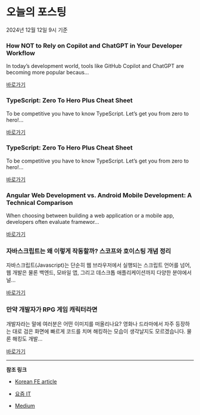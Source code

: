 # 오늘의 포스팅 
2024년 12월 12일 9시 기준 

### How NOT to Rely on Copilot and ChatGPT in Your Developer Workflow 

 In today’s development world, tools like GitHub Copilot and ChatGPT are becoming more popular becaus... 

 [바로가기](https://medium.com/m/signin?actionUrl=https%3A%2F%2Fmedium.com%2F_%2Fbookmark%2Fp%2F1c64d9384739&operation=register&redirect=https%3A%2F%2Fmedium.com%2F%40aleksandrovich.mikita%2Fhow-not-to-rely-on-copilot-and-chatgpt-in-your-developer-workflow-1c64d9384739&source=---recommended_stories---react---0-84----------------bookmark_preview----73df61a8_578d_4ff6_946d_fd38349c79f6-------) 

### TypeScript: Zero To Hero Plus Cheat Sheet 

 To be competitive you have to know TypeScript. Let’s get you from zero to hero!... 

 [바로가기](https://medium.com/m/signin?actionUrl=https%3A%2F%2Fmedium.com%2F_%2Fbookmark%2Fp%2Fc11ff20efdb1&operation=register&redirect=https%3A%2F%2Flevelup.gitconnected.com%2Ftypescript-zero-to-hero-plus-cheat-sheet-c11ff20efdb1&source=---recommended_stories---javascript---0-84----------------bookmark_preview----6fa6202c_9dbc_4aed_a160_4b1661c26f75-------) 

### TypeScript: Zero To Hero Plus Cheat Sheet 

 To be competitive you have to know TypeScript. Let’s get you from zero to hero!... 

 [바로가기](https://medium.com/m/signin?actionUrl=https%3A%2F%2Fmedium.com%2F_%2Fbookmark%2Fp%2Fc11ff20efdb1&operation=register&redirect=https%3A%2F%2Flevelup.gitconnected.com%2Ftypescript-zero-to-hero-plus-cheat-sheet-c11ff20efdb1&source=---recommended_stories---typescript---0-84----------------bookmark_preview----37be9f17_b747_46d1_aa09_2f0b51c9d99b-------) 

### Angular Web Development vs. Android Mobile Development: A Technical Comparison 

 When choosing between building a web application or a mobile app, developers often evaluate framewor... 

 [바로가기](https://medium.com/m/signin?actionUrl=https%3A%2F%2Fmedium.com%2F_%2Fbookmark%2Fp%2Fcaec649722b3&operation=register&redirect=https%3A%2F%2Fmedium.com%2F%40abhiram.pataneni%2Fangular-web-development-vs-android-mobile-development-a-technical-comparison-caec649722b3&source=---recommended_stories---frontend---0-84----------------bookmark_preview----9d6a4a5e_17ed_4a41_884c_b8de8a9d911c-------) 

### 자바스크립트는 왜 이렇게 작동할까? 스코프와 호이스팅 개념 정리 

 자바스크립트(Javascript)는 단순히 웹 브라우저에서 실행되는 스크립트 언어를 넘어, 웹 개발은 물론 백엔드, 모바일 앱, 그리고 데스크톱 애플리케이션까지 다양한 분야에서 널... 

 [바로가기](https://yozm.wishket.com/magazine/detail/2886/) 

### 만약 개발자가 RPG 게임 캐릭터라면 

 개발자라는 말에 여러분은 어떤 이미지를 떠올리나요? 영화나 드라마에서 자주 등장하는 대로 검은 화면에 빠르게 코드를 치며 해킹하는 모습이 생각날지도 모르겠습니다. 물론 해킹도 개발... 

 [바로가기](https://yozm.wishket.com/magazine/detail/2885/) 

---

**참조 링크**

- [Korean FE article](https://kofearticle.substack.com) 

- [요즘 IT](https://yozm.wishket.com/magazine) 

- [Medium](https://medium.com) 

